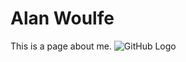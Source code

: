 # Alan Woulfe
This is a page about me.
![GitHub Logo](https://photos.google.com/photo/AF1QipPQnl9UYDdf5C_gNOcjLBwINSqUCd9-tv5dkHNa)
